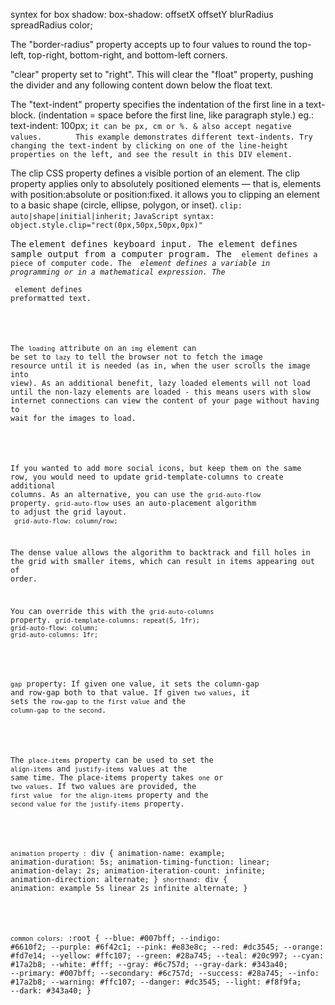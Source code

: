 syntex for box shadow:
box-shadow: offsetX offsetY blurRadius spreadRadius color;

<!--  -->

The "border-radius" property accepts up to four values to round the top-left, top-right, bottom-right, and bottom-left corners.

<!--  -->

"clear" property set to "right". This will clear the "float" property, pushing the divider and any following content down below the float text.

<!--  -->

The "text-indent" property specifies the indentation of the first line in a text-block. (indentation = space before the first line, like paragraph style.)
eg.: text-indent: 100px; `it can be px, cm or %. & also accept negative values.`
`       This example demonstrates different text-indents. Try changing the text-indent by clicking on one of the line-height properties on the left, and see the result in this DIV element.`

<!--  -->

The clip CSS property defines a visible portion of an element. The clip property applies only to absolutely positioned elements — that is, elements with position:absolute or position:fixed. it allows you to clipping an element to a basic shape (circle, ellipse, polygon, or inset).
`clip: auto|shape|initial|inherit;`
`JavaScript syntax: object.style.clip="rect(0px,50px,50px,0px)"`

<!--  -->

The <kbd> element defines keyboard input.
The <samp> element defines sample output from a computer program.
The <code> element defines a piece of computer code.
The <var> element defines a variable in programming or in a mathematical expression.
The <pre> element defines preformatted text.

<!--  -->

The `loading` attribute on an `img` element can be set to `lazy` to tell the browser not to fetch the image resource until it is needed (as in, when the user scrolls the image into view). As an additional benefit, lazy loaded elements will not load until the non-lazy elements are loaded - this means users with slow internet connections can view the content of your page without having to wait for the images to load.

<!--  -->

If you wanted to add more social icons, but keep them on the same row, you would need to update grid-template-columns to create additional columns. As an alternative, you can use the `grid-auto-flow` property. `grid-auto-flow` uses an auto-placement algorithm to adjust the grid layout.
` grid-auto-flow: column`/`row;`

The dense value allows the algorithm to backtrack and fill holes in the grid with smaller items, which can result in items appearing out of order.

You can override this with the `grid-auto-columns` property.
`grid-template-columns: repeat(5, 1fr);`
`grid-auto-flow: column;`
`grid-auto-columns: 1fr;`

<!--  -->

`gap` property: If given one value, it sets the column-gap and row-gap both to that value. If given `two values`, it sets the `row-gap to the first value` and the `column-gap to the second`.

<!--  -->

The `place-items` property can be used to set the `align-items` and `justify-items` values at the same time. The place-items property takes `one` or `two values`. If two values are provided, the `first value  for the align-items` property and the `second value for the justify-items` property.

<!--  -->

`animation property :`
div {
animation-name: example;
animation-duration: 5s;
animation-timing-function: linear;
animation-delay: 2s;
animation-iteration-count: infinite;
animation-direction: alternate;
}
`shorthand:`
div {
animation: example 5s linear 2s infinite alternate;
}

<!--  -->

`common colors:`
:root {
--blue: #007bff;
--indigo: #6610f2;
--purple: #6f42c1;
--pink: #e83e8c;
--red: #dc3545;
--orange: #fd7e14;
--yellow: #ffc107;
--green: #28a745;
--teal: #20c997;
--cyan: #17a2b8;
--white: #fff;
--gray: #6c757d;
--gray-dark: #343a40;
--primary: #007bff;
--secondary: #6c757d;
--success: #28a745;
--info: #17a2b8;
--warning: #ffc107;
--danger: #dc3545;
--light: #f8f9fa;
--dark: #343a40;
}

<!--  -->
